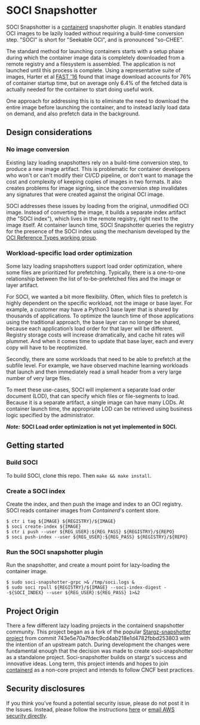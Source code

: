 # SOCI Snapshotter

SOCI Snapshotter is a [containerd](https://github.com/containerd/containerd)
snapshotter plugin. It enables standard OCI images to be lazily loaded without
requiring a build-time conversion step. "SOCI" is short for "Seekable OCI", and is
pronounced "so-CHEE".

The standard method for launching containers starts with a setup phase during which the
container image data is completely downloaded from a remote registry and a filesystem is assembled.
The application is not launched until this process is complete. Using a representative suite of images,
Harter et al [FAST '16](https://www.usenix.org/node/194431) found that image download accounts for 76%
of container startup time, but on average only 6.4% of the fetched data is actually needed for the
container to start doing useful work.

One approach for addressing this is to eliminate the need to download the entire image before launching
the container, and to instead lazily load data on demand, and also prefetch data in the background.

## Design considerations

### No image conversion
Existing lazy loading snapshotters rely on a build-time conversion step, to produce a new image artifact.
This is problematic for container developers who won't or can't modify their CI/CD pipeline, or don't
want to manage the cost and complexity of keeping copies of images in two formats. It also creates
problems for image signing, since the conversion step invalidates any signatures that were created against
the original OCI image.

SOCI addresses these issues by loading from the original, unmodified OCI image. Instead of
converting the image, it builds a separate index artifact (the "SOCI index"), which lives
in the remote registry, right next to the image itself. At container launch time,
SOCI Snapshotter queries the registry for the presence of the SOCI index using the mechanism
developed by the [OCI Reference Types working group](https://github.com/opencontainers/wg-reference-types).

### Workload-specific load order optimization

Some lazy loading snapshotters support load order optimization, where some files are
prioritized for prefetching. Typically, there is a one-to-one relationship between
the list of to-be-prefetched files and the image or layer artifact.

For SOCI, we wanted a bit more flexibility. Often, which files to prefetch is highly
dependent on the specific workload, not the image or base layer. For example, a customer
may have a Python3 base layer that is shared by thousands of applications. To optimize
the launch time of those applications using the traditional approach, the base
layer can no longer be shared, because each application’s load order for that layer will be
different. Registry storage costs will increase dramatically, and cache hit rates will plummet.
And when it comes time to update that base layer, each and every copy will have to be reoptimized.

Secondly, there are some workloads that need to be able to prefetch at the subfile level. For example,
we have observed machine learning workloads that launch and then immediately read a small header
from a very large number of very large files.

To meet these use-cases, SOCI will implement a separate load order document (LOD), that can specify
which files or file-segments to load. Because it is a separate artifact, a single image can have
many LODs. At container launch time, the appropriate LOD can be retrieved using business logic
specified by the administrator.

***Note:*** **SOCI Load order optimization is not yet implemented in SOCI.**

## Getting started

### Build SOCI

To build SOCI, clone this repo. Then `make && make install`.

### Create a SOCI index

Create the index, and then push the image and index to an OCI registry.
SOCI reads container images from *Containerd*'s content store.

```shell
$ ctr i tag ${IMAGE} ${REGISTRY}/${IMAGE}
$ soci create-index ${IMAGE}
$ ctr i push --user ${REG_USER}:${REG_PASS} ${REGISTRY}/${REPO}
$ soci push-index --user ${REG_USER}:${REG_PASS} ${REGISTRY}/${REPO}
```

### Run the SOCI snapshotter plugin

Run the snapshotter, and create a mount point for lazy-loading the container image.
```shell
$ sudo soci-snapshotter-grpc >& /tmp/soci.logs &
$ sudo soci rpull ${REGISTRY}/${IMAGE} --soci-index-digest --${SOCI_INDEX} --user ${REG_USER}:${REG_PASS} 1>&2
```

## Project Origin

There a few different lazy loading projects in the containerd snapshotter community.  This project began as a
fork of the popular [Stargz-snapshotter project](https://github.com/containerd/stargz-snapshotter) from
commit 743e5e70a7fdec9cd4ab218e1d4782fbbd253803 with the intention of an upstream patch.  During development
the changes were fundamental enough that the decision was made to create soci-snapshotter as a standalone
project.  Soci-snapshotter builds on stargz's success and innovative ideas.  Long term, this project intends
and hopes to join [containerd](https://github.com/containerd/containerd) as a non-core project and intends to
follow CNCF best practices.

## Security disclosures

If you think you’ve found a potential security issue, please do not post it in the Issues.  Instead, please follow the instructions [here](https://aws.amazon.com/security/vulnerability-reporting/) or [email AWS security directly](mailto:aws-security@amazon.com).
